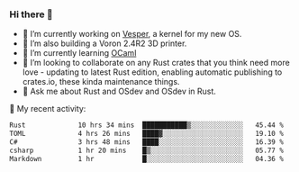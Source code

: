 ### Hi there 👋

<!--
**berkus/berkus** is a ✨ _special_ ✨ repository because its `README.md` (this file) appears on your GitHub profile.

Here are some ideas to get you started:

- 🔭 I’m currently working on ...
- 🌱 I’m currently learning ...
- 👯 I’m looking to collaborate on ...
- 🤔 I’m looking for help with ...
- 💬 Ask me about ...
- 📫 How to reach me: ...
- 😄 Pronouns: ...
- ⚡ Fun fact: ...
-->

- 🔭 I’m currently working on [Vesper](https://github.com/metta-systems/vesper), a kernel for my new OS.
- 🔭 I’m also building a Voron 2.4R2 3D printer.
- 🌱 I’m currently learning [OCaml](https://ocaml.org/manual/5.3/lex.html)
- 👯 I’m looking to collaborate on any Rust crates that you think need more love - updating to latest Rust edition, enabling automatic publishing to crates.io, these kinda maintenance things.
- 💬 Ask me about Rust and OSdev and OSdev in Rust.

💼 My recent activity:

<!--START_SECTION:waka-->

```txt
Rust             10 hrs 34 mins  ███████████▒░░░░░░░░░░░░░   45.44 %
TOML             4 hrs 26 mins   ████▓░░░░░░░░░░░░░░░░░░░░   19.10 %
C#               3 hrs 48 mins   ████░░░░░░░░░░░░░░░░░░░░░   16.39 %
csharp           1 hr 20 mins    █▒░░░░░░░░░░░░░░░░░░░░░░░   05.77 %
Markdown         1 hr            █░░░░░░░░░░░░░░░░░░░░░░░░   04.36 %
```

<!--END_SECTION:waka-->
